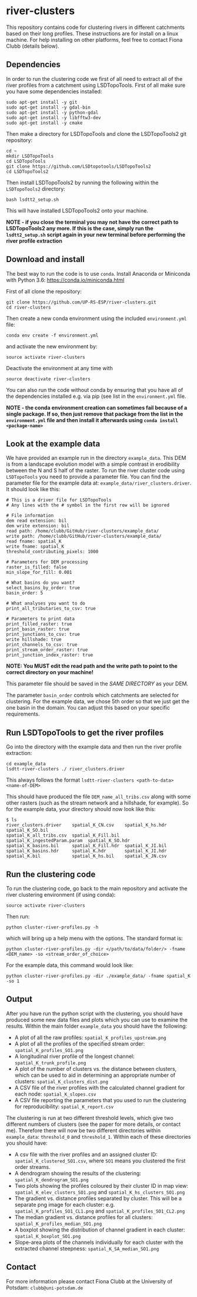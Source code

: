 # river-clusters

This repository contains code for clustering rivers in different catchments based on their long profiles. These instructions are for install on a linux machine. For help installing on other platforms, feel free to contact Fiona Clubb (details below).

## Dependencies

In order to run the clustering code we first of all need to extract all of the river profiles from a catchment using LSDTopoTools.  First of all make sure you have some dependencies installed:
```
sudo apt-get install -y git
sudo apt-get install -y gdal-bin
sudo apt-get install -y python-gdal
sudo apt-get install -y libfftw3-dev
sudo apt-get install -y cmake
```
Then make a directory for LSDTopoTools and clone the LSDTopoTools2 git repository:

```
cd ~
mkdir LSDTopoTools 
cd LSDTopoTools
git clone https://github.com/LSDtopotools/LSDTopoTools2
cd LSDTopoTools2
```
Then install LSDTopoTools2 by running the following within the `LSDTopoTools2` directory:
```
bash lsdtt2_setup.sh
```
This will have installed LSDTopoTools2 onto your machine. 

**NOTE - if you close the terminal you may not have the correct path to LSDTopoTools2 any more. If this is the case, simply run the `lsdtt2_setup.sh` script again in your new terminal before performing the river profile extraction**

## Download and install

The best way to run the code is to use `conda`. Install Anaconda or Miniconda with Python 3.6: https://conda.io/miniconda.html

First of all clone the repository:
```
git clone https://github.com/UP-RS-ESP/river-clusters.git
cd river-clusters
```
Then create a new conda environment using the included `environment.yml` file:
```
conda env create -f environment.yml
```
and activate the new environment by:
```
source activate river-clusters
```
Deactivate the environment at any time with
```
source deactivate river-clusters
```
You can also run the code without conda by ensuring that you have all of the dependencies installed e.g. via pip (see list in the `environment.yml` file.

**NOTE - the conda environment creation can sometimes fail because of a single package. If so, then just remove that package from the list in the `environment.yml` file and then install it afterwards using `conda install <package-name>`**

## Look at the example data

We have provided an example run in the directory `example_data`. This DEM is from a landscape evolution model with a simple contrast in erodibility between the N and S half of the raster. To run the river cluster code using `LSDTopoTools` you need to provide a parameter file. You can find the parameter file for the example data at: `example_data/river_clusters.driver`. It should look like this:

```
# This is a driver file for LSDTopoTools
# Any lines with the # symbol in the first row will be ignored

# File information
dem read extension: bil
dem write extension: bil
read path: /home/clubb/GitHub/river-clusters/example_data/
write path: /home/clubb/GitHub/river-clusters/example_data/
read fname: spatial_K
write fname: spatial_K
threshold_contributing_pixels: 1000

# Parameters for DEM processing
raster_is_filled: false
min_slope_for_fill: 0.001

# What basins do you want?
select_basins_by_order: true
basin_order: 5

# What analyses you want to do
print_all_tributaries_to_csv: true

# Parameters to print data
print_filled_raster: true
print_basin_raster: true
print_junctions_to_csv: true
write hillshade: true
print_channels_to_csv: true
print_stream_order_raster: true
print_junction_index_raster: true
```
**NOTE: You MUST edit the read path and the write path to point to the correct directory on your machine!**

This parameter file should be saved in the *SAME DIRECTORY* as your DEM.

The parameter `basin_order` controls which catchments are selected for clustering.  For the example data, we chose 5th order so that we just get the one basin in the domain. You can adjust this based on your specific requirements.

## Run LSDTopoTools to get the river profiles

Go into the directory with the example data and then run the river profile extraction:
```
cd example_data
lsdtt-river-clusters ./ river_clusters.driver
```
This always follows the format `lsdtt-river-clusters <path-to-data> <name-of-DEM>`

This should have produced the file `DEM_name_all_tribs.csv` along with some other rasters (such as the stream network and a hillshade, for example). So for the example data, your directory should now look like this:
```
$ ls
river_clusters.driver    spatial_K_CN.csv    spatial_K_hs.hdr               spatial_K_SO.bil
spatial_K_all_tribs.csv  spatial_K_Fill.bil  spatial_K_ingestedParam.param  spatial_K_SO.hdr
spatial_K_basins.bil     spatial_K_Fill.hdr  spatial_K_JI.bil
spatial_K_basins.hdr     spatial_K.hdr       spatial_K_JI.hdr
spatial_K.bil            spatial_K_hs.bil    spatial_K_JN.csv

```

## Run the clustering code

To run the clustering code, go back to the main repository and activate the river clustering environment (if using conda):
```
source activate river-clusters
```
Then run:
```
python cluster-river-profiles.py -h
```
which will bring up a help menu with the options.  The standard format is:
```
python cluster-river-profiles.py -dir </path/to/data/folder/> -fname <DEM_name> -so <stream_order_of_choice>
```
For the example data, this command would look like:
```
python cluster-river-profiles.py -dir ./example_data/ -fname spatial_K -so 1
```
## Output

After you have run the python script with the clustering, you should have produced some new data files and plots which you can use to examine the results. Within the main folder `example_data` you should have the following:
* A plot of all the raw profiles: `spatial_K_profiles_upstream.png`
* A plot of all the profiles of the specified stream order: `spatial_K_profiles_SO1.png`
* A longitudinal river profile of the longest channel: `spatial_K_trunk_profile.png`
* A plot of the number of clusters vs. the distance between clusters, which can be used to aid in determining an appropriate number of clusters: `spatial_K_clusters_dist.png`
* A CSV file of the river profiles with the calculated channel gradient for each node: `spatial_K_slopes.csv`
* A CSV file reporting the parameters that you used to run the clustering for reproducibility: `spatial_K_report.csv`
 
The clustering is run at two different threshold levels, which give two different numbers of clusters (see the paper for more details, or contact me).  Therefore there will now be two different directories within `example_data`: `threshold_0` and `threshold_1`. Within each of these directories you should have:
* A csv file with the river profiles and an assigned cluster ID: `spatial_K_clustered_SO1.csv`, where `SO1` means you clustered the first order streams.
* A dendrogram showing the results of the clustering: `spatial_K_dendrogram_SO1.png`
* Two plots showing the profiles coloured by their cluster ID in map view: `spatial_K_elev_clusters_SO1.png` and `spatial_K_hs_clusters_SO1.png`
* The gradient vs. distance profiles separated by cluster. This will be a separate png image for each cluster: e.g. `spatial_K_profiles_SO1_CL1.png` and `spatial_K_profiles_SO1_CL2.png`
* The median gradient vs. distance profiles for all clusters: `spatial_K_profiles_median_SO1.png`
* A boxplot showing the distribution of channel gradient in each cluster: `spatial_K_boxplot_SO1.png`
* Slope-area plots of the channels individually for each cluster with the extracted channel steepness: `spatial_K_SA_median_SO1.png`

## Contact

For more information please contact Fiona Clubb at the University of Potsdam: `clubb@uni-potsdam.de`
